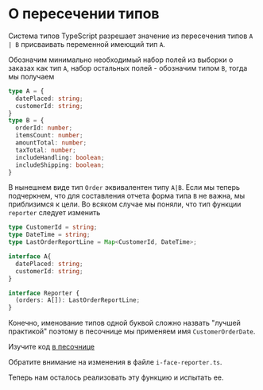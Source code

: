 # О пересечении типов

Система типов TypeScript разрешает значение из пересечения типов `A | B` присваивать переменной имеющий тип `A`.

Обозначим минимально необходимый набор полей из выборки о заказах как тип `A`, набор остальных полей - обозначим типом `B`, тогда мы получаем

```ts
type A = {
  datePlaced: string;
  customerId: string;
}
type B = {
  orderId: number;
  itemsCount: number;
  amountTotal: number;
  taxTotal: number;
  includeHandling: boolean;
  includeShipping: boolean;
}
```

В нынешнем виде тип `Order` эквивалентен типу `A|B`. Если мы теперь подчеркнем, что для составления отчета форма типа `B` не важна, мы приблизимся к цели. Во всяком случае мы поняли, что тип функции `reporter` следует изменить

```ts
type CustomerId = string;
type DateTime = string;
type LastOrderReportLine = Map<CustomerId, DateTime>;

interface A{
  datePlaced: string;
  customerId: string;
}

interface Reporter {
  (orders: A[]): LastOrderReportLine;
}
```

Конечно, именование типов одной буквой сложно назвать "лучшей практикой" поэтому в песочнице мы применяем имя `CustomerOrderDate`.

Изучите код [в песочнице](https://codesandbox.io/s/step-2-demo-03-08-module-03-safty-to-function-interface-bjn38)

Обратите внимание на изменения в файле `i-face-reporter.ts`.

Теперь нам осталось реализовать эту функцию и испытать ее.

#
#
